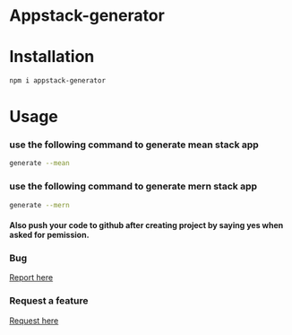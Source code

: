 # Appstack-generator

# Installation 

```bash 
npm i appstack-generator
```

# Usage 

### use the following command to generate mean stack app
```bash
generate --mean
```

### use the following command to generate mern stack app
```bash
generate --mern
```

#### Also push your code to github after creating project by saying yes when asked for pemission.


### Bug 
<a href="https://github.com/opennpm/Appstack-generator/issues/new?assignees=&labels=&template=bug_report.md&title=">Report here</a>

### Request a feature 
<a href="https://github.com/opennpm/Appstack-generator/issues/new?assignees=&labels=&template=feature_request.md&title=">Request here</a>

